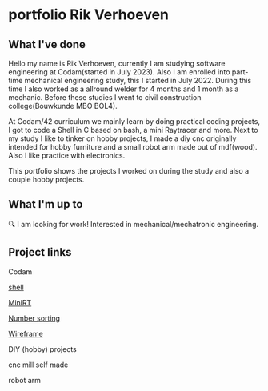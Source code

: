 # portfolio Rik Verhoeven

## What I've done

Hello my name is Rik Verhoeven,
currently I am studying software engineering at Codam(started in July 2023).
Also I am enrolled into part-time mechanical engineering study, this I started in July 2022.
During this time I also worked as a allround welder for 4 months and 1 month as a mechanic.
Before these studies I went to civil construction college(Bouwkunde MBO BOL4).

At Codam/42 curriculum we mainly learn by doing practical coding projects, I got to code a Shell in C based on bash, a mini Raytracer and more.
Next to my study I like to tinker on hobby projects, I made a diy cnc originally intended for hobby furniture and a small robot arm made out of mdf(wood).
Also I like practice with electronics.

This portfolio shows the projects I worked on during the study and also a couple hobby projects.

## What I'm up to
🔍 I am looking for work!
Interested in mechanical/mechatronic engineering.

## Project links
Codam

[shell](https://github.com/Rikkopanda/minishell)

[MiniRT](https://github.com/Rikkopanda/Mini_RT)

[Number sorting](https://github.com/Rikkopanda/pushswap)

[Wireframe](https://github.com/Rikkopanda/FDF)

DIY (hobby) projects

cnc mill self made

robot arm







